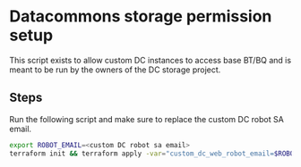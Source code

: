 # Datacommons storage permission setup

This script exists to allow custom DC instances to access base BT/BQ and is meant
to be run by the owners of the DC storage project.

## Steps

Run the following script and make sure to replace the custom DC robot SA email.

```sh
export ROBOT_EMAIL=<custom DC robot sa email>
terraform init && terraform apply -var="custom_dc_web_robot_email=$ROBOT_EMAIL" -auto-approve
```
